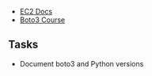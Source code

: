 - [EC2 Docs](https://boto3.amazonaws.com/v1/documentation/api/latest/reference/services/ec2/client/create_security_group.html)
- [Boto3 Course](https://github.com/neocorp/python-boto3-vpc_and_ec2/tree/master)

## Tasks

- Document boto3 and Python versions